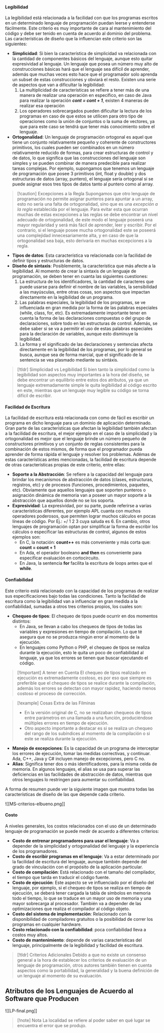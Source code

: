#### Legibilidad

La legibilidad está relacionada a la facilidad con que los programas escritos en un determinado lenguaje de programación puedan leerse y entenderse fácilmente. Este criterio es muy importante de cara al mantenimiento del código y debe ser tenido en cuenta de acuerdo al dominio del problema.
Las características de diseño que la influencian este criterio son las siguientes:

- **Simplicidad**: Si bien la característica de simplicidad va relacionada con la cantidad de componentes básicos del lenguaje, aunque esto quitar expresividad al lenguaje. Un lenguaje que posea un número muy alto de construcciones básicas hará que el lenguaje sea difícil de aprender, además que muchas veces esto hace que el programador solo aprenda un subset de estas construcciones y obviará el resto. Existen una serie de aspectos que van a dificultar la legibilidad:
	1. La multiplicidad de características se refiere a tener más de una manera de realizar una operación en específico, en caso de Java para realizar la operación ***cont = cont + 1***, existen 4 maneras de realizar esa operación
	2. Los operadores sobrecargados pueden dificultar la lectura de los programas en caso de que estos se utilicen para otro tipo de operaciones como la unión de conjuntos o la suma de vectores, ya que para este caso se tendrá que tener más conocimiento sobre el lenguaje.
- **Ortogonalidad**: Un lenguaje de programación ortogonal es aquel que tiene un conjunto relativamente pequeño y coherente de constructores primitivos, los cuales pueden ser combinados en un número relativamente reducido de formas, para crear estructuras de control y de datos, lo que significa que las construcciones del lenguaje son simples y se pueden combinar de manera predecible para realizar tareas complejas. Por ejemplo, supongamos que tenemos un lenguaje de programación que posee 3 primitivos (int, float y double) y dos estructuras de datos (array, puntero), el lenguaje sería ortogonal si se puede asignar esos tres tipos de datos tanto al puntero como al array.

>[!caution] Excepciones a la Regla
>Supongamos que otro lenguaje de programación no permite asignar punteros para apuntar a un array, esto no sería una falta de ortogonalidad, sino que es una *excepción a la regla* establecida por el lenguaje.
>Para evitar esta que ocurran muchas de estas excepciones a las reglas se debe encontrar un nivel adecuado de ortogonalidad, de este modo el lenguaje poseerá una mayor regularidad y será más fácil de aprender, leer y escribir. Por el contrario, si el lenguaje posee mucha ortogonalidad este se poseerá una complejidad innecesariamente alta, y en caso de que la ortogonalidad sea baja, esto derivaría en muchas excepciones a la regla.

- **Tipos de datos**: Esta característica va relacionada con la facilidad de definir tipos y estructuras de datos.
- **Diseño de sintaxis**: Posiblemente, la característica que más afecte a la legibilidad. Al momento de crear la sintaxis de un lenguaje de programación, se deben tener en cuanta las siguientes cuestiones:
	1. La estructura de los identificadores, la cantidad de caracteres que puede usarse para definir el nombre de las variables, la sensibilidad a las mayúsculas, entre otras cosas, son aspectos que impactan directamente en la legibilidad de un programa.
	2. Las palabras especiales, la legibilidad de los programas, se ve influenciada en gran medida por la forma de las palabras especiales (while, class, for, etc). Es extremadamente importante tener en cuenta la forma de las declaraciones compuestas o del grupo de declaraciones, sobre todo en las estructuras de control. Además, se debe saber si se va a permitir el uso de estas palabras especiales para la declaración de variables, aunque esto disminuye la legibilidad.
	3. La forma y el significado de las declaraciones y sentencias afecta directamente en la legibilidad de los programas, por lo general se busca, aunque sea de forma marcial, que el significado de la sentencia se vea plasmado mediante su sintáxis.

>[!tldr] Simplicidad vs Legibilidad
>Si bien tanto la simplicidad como la legibilidad son aspectos muy importantes a la hora del diseño, se debe encontrar un equilibrio entre estos dos atributos, ya que un lenguaje extremadamente simple le quita legibilidad al código escrito en este, mientras que un lenguaje muy legible su código se torna difícil de escribir.

#### Facilidad de Escritura

La facilidad de escritura está relacionada con como de fácil es escribir un programa en dicho lenguaje para un dominio de aplicación determinado. Gran parte de las características que afectan la legibilidad también afectan a la facilidad de escritura, el mejor ejemplo en el caso de la simplicidad y la ortogonalidad es mejor que el lenguaje brinde un número pequeño de constructores primitivos y un conjunto de reglas consistentes para la combinación de estos mismos, de forma que el programador pueda aprender de forma rápida el lenguaje y resolver los problemas.
Adémas de estas características antes mencionadas, la facilidad de escritura depende de otras características propias de este criterio, entre ellas:

- **Soporte a la Abstracción**: Se refiere a la capacidad del lenguaje para brindar los mecanismos de abstracción de datos (clases, estructuras, registros, etc) y de procesos (funciones, procedimientos, paquetes, etc). Obviamente que aquellos lenguajes que soporten punteros o asignación dinámica de memoria van a poseer un mayor soporte a la abstracción que aquellos donde no se los soporta.
- **Expresividad**: La expresividad, por su parte, puede referirse a varias características diferentes, por ejemplo APL cuanta con muchos operadores poderosos, que permiten lograr muchos cálculos en pocas líneas de código. Por Ej.: +/ 1 2 3 cuya saluda es 6. En cambio, otros lenguajes de programación optan por simplificar la forma de escribir los cálculos o especificar las estructuras de control, algunos de estos ejemplos son:
	- En C, la notación: **count++** es más conveniente y más corta que: **count = count + 1**
	- En Ada, el operador booleano **and then** es conveniente para especificar evaluación en cortocircuito.
	- En Java, la sentencia **for** facilita la escritura de loops antes que el **while**.
#### Confiabilidad

Este criterio está relacionado con la capacidad de los programas de realizar sus especificaciones bajo todas las condiciones. Tanto la facilidad de escritura como la legibilidad van a influenciar en gran medida a la confiabilidad, sumadas a otros tres criterios propios, los cuales son:

- **Chequeo de tipos**: El chequeo de tipos puede ocurrir en dos momentos distintos:
	- En Java, se llevan a cabo los chequeos de tipos de todas las variables y expresiones en tiempo de compilación. Lo que té asegura que no se produzca ningún error al momento de la ejecución.
	- En lenguajes como Python o PHP, el chequeo de tipos se realiza durante la ejecución, esto le quita un poco de confiabilidad al lenguaje, ya que los errores se tienen que buscar ejecutando el código.

>[!Important] A tener en Cuenta
>El chequeo de tipos realizado en ejecución es extremadamente costoso, es por eso que siempre es preferible que el chequeo de tipos se realice durante la compilación, además los errores se detectan con mayor rapidez, haciendo menos costoso el proceso de corrección. 

>[!example] Cosas Extra de las Filminas
>- En la versión original de C, no se realizaban chequeos de tipos entre parámetros en una llamada a una función, produciéndose múltiples errores en tiempo de ejecución.
>- Otro aspecto importante a destacar es si se realiza un chequeo del rango de los subíndices al momento de la compilación o si este se realiza durante la ejecución.

- **Manejo de excepciones**: Es la capacidad de un programa de interceptar los errores de ejecución, tomar las medidas correctivas, y continuar. Ada, C++, Java y C# incluyen manejo de excepciones, pero C no.
 - **Alias**: Significa tener dos o más identificadores, para la misma celda de memoria. En algunos lenguajes, el alias se usa para superar las deficiencias en las facilidades de abstracción de datos, mientras que otros lenguajes lo restringen para aumentar su confiabilidad.

A forma de resumen puede ver la siguiente imagen que muestra todas las características de diseño de las que depende cada criterio.

![[MS-criterios-elbueno.png]]

#### Costo

A niveles generales, los costos relacionados con el uso de un determinado lenguaje de programación se puede medir de acuerdo a diferentes criterios:

- **Costo de entrenar programadores para usar el lenguaje**: Va a depender de la simplicidad y ortogonalidad del lenguaje y la experiencia de los programadores.
- **Costo de escribir programas en el lenguaje**: Va a estar determinado por la facilidad de escritura del lenguaje, aunque también depende del grado de vinculación con el propósito de la aplicación particular.
- **Costo de compilación**: Está relacionado con el tamaño del compilador, el tiempo que tarda en traducir el código fuente.
- **Costo de ejecución**: Este aspecto se ve influenciado por el diseño del lenguaje, por ejemplo, si el chequeo de tipos se realiza en tiempo de ejecución, se deberá tener cargada la tabla de símbolos en memoria todo el tiempo, lo que se traduce en un mayor uso de memoria y una mayor sobrecarga al procesador. También va a depender de las optimizaciones que realiza el compilador al código objeto.
- **Costo del sistema de implementación**: Relacionado con la disponibilidad de compiladores gratuitos o la posibilidad de correr los programas en cualquier hardware.
- **Costo relacionado con la confiabilidad**: poca confiabilidad lleva a costos muy altos.
- **Costo de mantenimiento**: depende de varias características del lenguaje, principalmente de la legibilidad y facilidad de escritura.

>[!tldr] Criterios Adicionales
>Debido a que no existe un consenso general a la hora de establecer los criterios de evaluación de un lenguaje de programación, otros autores también tienen en cuenta aspectos como la portabilidad, la generalidad y la buena definición de un lenguaje al momento de su evaluación.

## Atributos de los Lenguajes de Acuerdo al Software que Producen

![[LP-final.png]]

>[!note] Nota
>La localidad se refiere al poder saber en qué lugar se encuentra el error que se produjo.

